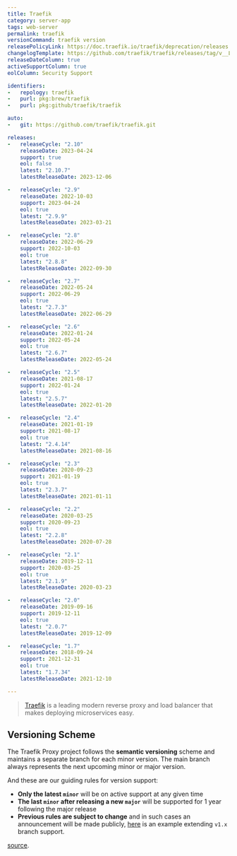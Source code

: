 ```yaml
---
title: Traefik
category: server-app
tags: web-server
permalink: traefik
versionCommand: traefik version
releasePolicyLink: https://doc.traefik.io/traefik/deprecation/releases
changelogTemplate: https://github.com/traefik/traefik/releases/tag/v__LATEST__
releaseDateColumn: true
activeSupportColumn: true
eolColumn: Security Support

identifiers:
-   repology: traefik
-   purl: pkg:brew/traefik
-   purl: pkg:github/traefik/traefik

auto:
-   git: https://github.com/traefik/traefik.git

releases:
-   releaseCycle: "2.10"
    releaseDate: 2023-04-24
    support: true
    eol: false
    latest: "2.10.7"
    latestReleaseDate: 2023-12-06

-   releaseCycle: "2.9"
    releaseDate: 2022-10-03
    support: 2023-04-24
    eol: true
    latest: "2.9.9"
    latestReleaseDate: 2023-03-21

-   releaseCycle: "2.8"
    releaseDate: 2022-06-29
    support: 2022-10-03
    eol: true
    latest: "2.8.8"
    latestReleaseDate: 2022-09-30

-   releaseCycle: "2.7"
    releaseDate: 2022-05-24
    support: 2022-06-29
    eol: true
    latest: "2.7.3"
    latestReleaseDate: 2022-06-29

-   releaseCycle: "2.6"
    releaseDate: 2022-01-24
    support: 2022-05-24
    eol: true
    latest: "2.6.7"
    latestReleaseDate: 2022-05-24

-   releaseCycle: "2.5"
    releaseDate: 2021-08-17
    support: 2022-01-24
    eol: true
    latest: "2.5.7"
    latestReleaseDate: 2022-01-20

-   releaseCycle: "2.4"
    releaseDate: 2021-01-19
    support: 2021-08-17
    eol: true
    latest: "2.4.14"
    latestReleaseDate: 2021-08-16

-   releaseCycle: "2.3"
    releaseDate: 2020-09-23
    support: 2021-01-19
    eol: true
    latest: "2.3.7"
    latestReleaseDate: 2021-01-11

-   releaseCycle: "2.2"
    releaseDate: 2020-03-25
    support: 2020-09-23
    eol: true
    latest: "2.2.8"
    latestReleaseDate: 2020-07-28

-   releaseCycle: "2.1"
    releaseDate: 2019-12-11
    support: 2020-03-25
    eol: true
    latest: "2.1.9"
    latestReleaseDate: 2020-03-23

-   releaseCycle: "2.0"
    releaseDate: 2019-09-16
    support: 2019-12-11
    eol: true
    latest: "2.0.7"
    latestReleaseDate: 2019-12-09

-   releaseCycle: "1.7"
    releaseDate: 2018-09-24
    support: 2021-12-31
    eol: true
    latest: "1.7.34"
    latestReleaseDate: 2021-12-10

---
```


> [Traefik](https://traefik.io/traefik/) is a leading modern reverse proxy and load balancer that makes deploying microservices easy.

## Versioning Scheme

The Traefik Proxy project follows the **semantic versioning** scheme and maintains a separate branch for each minor version. The main branch always represents the next upcoming minor or major version.

And these are our guiding rules for version support:

- **Only the latest `minor`** will be on active support at any given time
- **The last `minor` after releasing a new `major`** will be supported for 1 year following the major release
- **Previous rules are subject to change** and in such cases an announcement will be made publicly, [here](https://traefik.io/blog/traefik-2-1-in-the-wild/) is an example extending `v1.x` branch support.

[source](https://doc.traefik.io/traefik/deprecation/releases/#versioning-scheme).